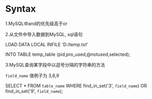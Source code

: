 # Syntax

1.MySQL中and的优先级高于or

2.从文件中导入数据到MySQL, sql语句

LOAD DATA LOCAL INFILE 'D:/temp.txt'

INTO TABLE temp_table (pid,pro_used,@notused,selected);

3.MySQL查询某字段中以逗号分隔的字符串的方法

`field_name` 值例子为 3,6,9

SELECT * FROM `table_name` WHERE find_in_set('3', `field_name`) OR find_in_set('9', `field_name`);
